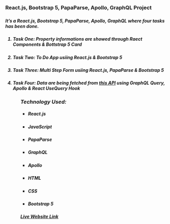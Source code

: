 <h3> React.js, Bootstrap 5, PapaParse, Apollo, GraphQL Project<h3>

<h5>It’s a React.js, Bootstrap 5, PapaParse, Apollo, GraphQL where four tasks has been done.<h5>
<ol>
    <li>
        <h5><b>Task One: </b>Property informations are showed through Raect Components & Bottstrap 5 Card</h5>
    </li>
    <li>
        <h5><b>Task Two: </b>To Do App usiing React.js &  Bootstrap 5</h5>
    </li>
    <li>
        <h5><b>Task Three: </b>Multi Step Form usiing React.js, PapaParse &  Bootstrap 5</h5>
    </li>
    <li>
        <h5><b>Task Four: </b>Data are being fetched from <a target="_blank" href="https://graphqlzero.almansi.me/api">this API</a> using GraphQL Query, Apollo & React UseQuery  Hook</h5>
    </li>
<ol>

<h3>Technology Used:</h3>
<ul>
    <li>
        <h5>React.js</h5>
    </li>
    <li>
        <h5>JavaScript</h5>
    </li>
    <li>
        <h5>PapaParse</h5>
    </li>
    <li>
        <h5>GraphQL</h5>
    </li>
    <li>
        <h5>Apollo</h5>
    </li>
    <li>
        <h5>HTML</h5>
    </li>
    <li>
        <h5>CSS</h5>
    </li>
    <li>
        <h5>Bootstrap 5</h5>
    </li>
    
    
</ul>
<a target="_blank" href="https://masrursakib-apollo-graphql-app.netlify.app/">Live Website Link</a>
